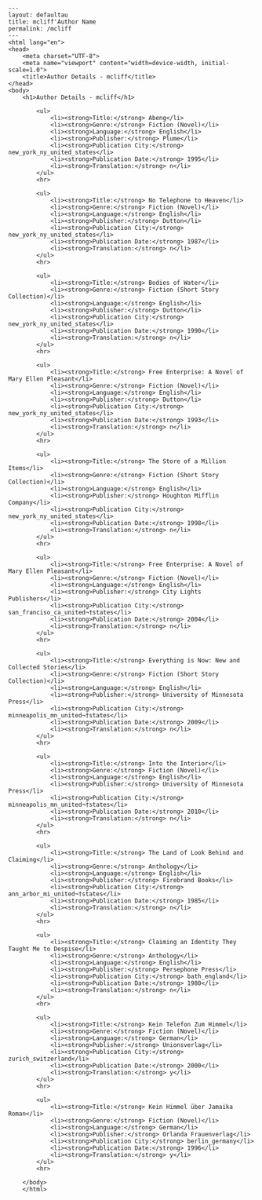 
    ---
    layout: defaultau
    title: mcliff'Author Name 
    permalink: /mcliff
    ---
    <html lang="en">
    <head>
        <meta charset="UTF-8">
        <meta name="viewport" content="width=device-width, initial-scale=1.0">
        <title>Author Details - mcliff</title>
    </head>
    <body>
        <h1>Author Details - mcliff</h1>
        
            <ul>
                <li><strong>Title:</strong> Abeng</li>
                <li><strong>Genre:</strong> Fiction (Novel)</li>
                <li><strong>Language:</strong> English</li>
                <li><strong>Publisher:</strong> Plume</li>
                <li><strong>Publication City:</strong> new_york_ny_united_states</li>
                <li><strong>Publication Date:</strong> 1995</li>
                <li><strong>Translation:</strong> n</li>
            </ul>
            <hr>
            
            <ul>
                <li><strong>Title:</strong> No Telephone to Heaven</li>
                <li><strong>Genre:</strong> Fiction (Novel)</li>
                <li><strong>Language:</strong> English</li>
                <li><strong>Publisher:</strong> Dutton</li>
                <li><strong>Publication City:</strong> new_york_ny_united_states</li>
                <li><strong>Publication Date:</strong> 1987</li>
                <li><strong>Translation:</strong> n</li>
            </ul>
            <hr>
            
            <ul>
                <li><strong>Title:</strong> Bodies of Water</li>
                <li><strong>Genre:</strong> Fiction (Short Story Collection)</li>
                <li><strong>Language:</strong> English</li>
                <li><strong>Publisher:</strong> Dutton</li>
                <li><strong>Publication City:</strong> new_york_ny_united_states</li>
                <li><strong>Publication Date:</strong> 1990</li>
                <li><strong>Translation:</strong> n</li>
            </ul>
            <hr>
            
            <ul>
                <li><strong>Title:</strong> Free Enterprise: A Novel of Mary Ellen Pleasant</li>
                <li><strong>Genre:</strong> Fiction (Novel)</li>
                <li><strong>Language:</strong> English</li>
                <li><strong>Publisher:</strong> Dutton</li>
                <li><strong>Publication City:</strong> new_york_ny_united_states</li>
                <li><strong>Publication Date:</strong> 1993</li>
                <li><strong>Translation:</strong> n</li>
            </ul>
            <hr>
            
            <ul>
                <li><strong>Title:</strong> The Store of a Million Items</li>
                <li><strong>Genre:</strong> Fiction (Short Story Collection)</li>
                <li><strong>Language:</strong> English</li>
                <li><strong>Publisher:</strong> Houghton Mifflin Company</li>
                <li><strong>Publication City:</strong> new_york_ny_united_states</li>
                <li><strong>Publication Date:</strong> 1998</li>
                <li><strong>Translation:</strong> n</li>
            </ul>
            <hr>
            
            <ul>
                <li><strong>Title:</strong> Free Enterprise: A Novel of Mary Ellen Pleasant</li>
                <li><strong>Genre:</strong> Fiction (Novel)</li>
                <li><strong>Language:</strong> English</li>
                <li><strong>Publisher:</strong> City Lights Publishers</li>
                <li><strong>Publication City:</strong> san_franciso_ca_united¬†states</li>
                <li><strong>Publication Date:</strong> 2004</li>
                <li><strong>Translation:</strong> n</li>
            </ul>
            <hr>
            
            <ul>
                <li><strong>Title:</strong> Everything is Now: New and Collected Stories</li>
                <li><strong>Genre:</strong> Fiction (Short Story Collection)</li>
                <li><strong>Language:</strong> English</li>
                <li><strong>Publisher:</strong> University of Minnesota Press</li>
                <li><strong>Publication City:</strong> minneapolis_mn_united¬†states</li>
                <li><strong>Publication Date:</strong> 2009</li>
                <li><strong>Translation:</strong> n</li>
            </ul>
            <hr>
            
            <ul>
                <li><strong>Title:</strong> Into the Interior</li>
                <li><strong>Genre:</strong> Fiction (Novel)</li>
                <li><strong>Language:</strong> English</li>
                <li><strong>Publisher:</strong> University of Minnesota Press</li>
                <li><strong>Publication City:</strong> minneapolis_mn_united¬†states</li>
                <li><strong>Publication Date:</strong> 2010</li>
                <li><strong>Translation:</strong> n</li>
            </ul>
            <hr>
            
            <ul>
                <li><strong>Title:</strong> The Land of Look Behind and Claiming</li>
                <li><strong>Genre:</strong> Anthology</li>
                <li><strong>Language:</strong> English</li>
                <li><strong>Publisher:</strong> Firebrand Books</li>
                <li><strong>Publication City:</strong> ann_arbor_mi_united¬†states</li>
                <li><strong>Publication Date:</strong> 1985</li>
                <li><strong>Translation:</strong> n</li>
            </ul>
            <hr>
            
            <ul>
                <li><strong>Title:</strong> Claiming an Identity They Taught Me to Despise</li>
                <li><strong>Genre:</strong> Anthology</li>
                <li><strong>Language:</strong> English</li>
                <li><strong>Publisher:</strong> Persephone Press</li>
                <li><strong>Publication City:</strong> bath_england</li>
                <li><strong>Publication Date:</strong> 1980</li>
                <li><strong>Translation:</strong> n</li>
            </ul>
            <hr>
            
            <ul>
                <li><strong>Title:</strong> Kein Telefon Zum Himmel</li>
                <li><strong>Genre:</strong> Fiction (Novel)</li>
                <li><strong>Language:</strong> German</li>
                <li><strong>Publisher:</strong> Unionsverlag</li>
                <li><strong>Publication City:</strong> zurich_switzerland</li>
                <li><strong>Publication Date:</strong> 2000</li>
                <li><strong>Translation:</strong> y</li>
            </ul>
            <hr>
            
            <ul>
                <li><strong>Title:</strong> Kein Himmel über Jamaika Roman</li>
                <li><strong>Genre:</strong> Fiction (Novel)</li>
                <li><strong>Language:</strong> German</li>
                <li><strong>Publisher:</strong> Orlanda Frauenverlag</li>
                <li><strong>Publication City:</strong> berlin_germany</li>
                <li><strong>Publication Date:</strong> 1996</li>
                <li><strong>Translation:</strong> y</li>
            </ul>
            <hr>
            
        </body>
        </html>
        